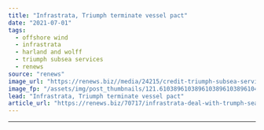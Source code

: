 ```yaml
---
title: "Infrastrata, Triumph terminate vessel pact"
date: "2021-07-01"
tags: 
  - offshore wind
  - infrastrata
  - harland and wolff
  - triumph subsea services
  - renews
source: "renews"
image_url: "https://renews.biz//media/24215/credit-triumph-subsea-services.png?mode=crop&width=770&heightratio=0.6103896103896103896103896104&slimmage=true"
image_fp: "/assets/img/post_thumbnails/121.6103896103896103896103896104&slimmage=true"
lead: "Infrastrata, Triumph terminate vessel pact"
article_url: "https://renews.biz/70717/infrastrata-deal-with-trumph-seasea-sinks/"
---
```


---
